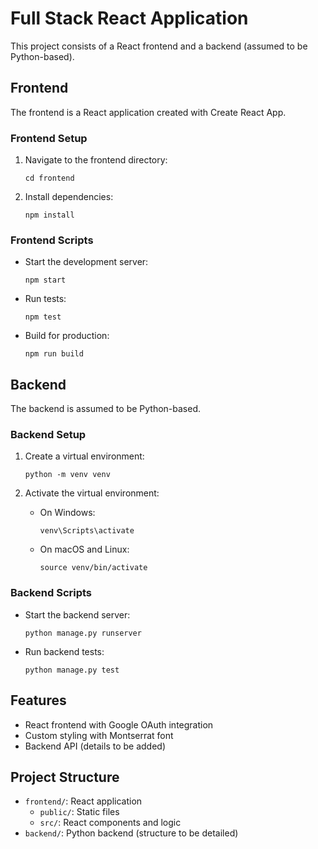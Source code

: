 # Full Stack React Application

This project consists of a React frontend and a backend (assumed to be Python-based).

## Frontend

The frontend is a React application created with Create React App.

### Frontend Setup

1. Navigate to the frontend directory:
   ```
   cd frontend
   ```

2. Install dependencies:
   ```
   npm install
   ```

### Frontend Scripts

- Start the development server:
  ```
  npm start
  ```

- Run tests:
  ```
  npm test
  ```

- Build for production:
  ```
  npm run build
  ```

## Backend

The backend is assumed to be Python-based.

### Backend Setup

1. Create a virtual environment:
   ```
   python -m venv venv
   ```

2. Activate the virtual environment:
   - On Windows:
     ```
     venv\Scripts\activate
     ```
   - On macOS and Linux:
     ```
     source venv/bin/activate
     ```

### Backend Scripts

- Start the backend server:
  ```
  python manage.py runserver
  ```

- Run backend tests:
  ```
  python manage.py test
  ```

## Features

- React frontend with Google OAuth integration
- Custom styling with Montserrat font
- Backend API (details to be added)

## Project Structure

- `frontend/`: React application
  - `public/`: Static files
  - `src/`: React components and logic
- `backend/`: Python backend (structure to be detailed)

